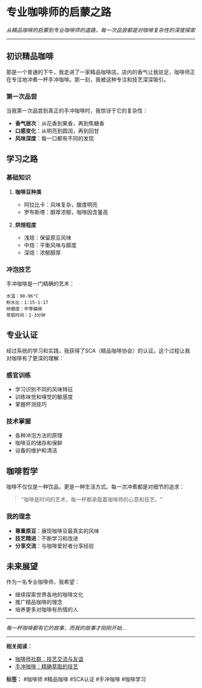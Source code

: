 # 专业咖啡师的启蒙之路

*从精品咖啡的启蒙到专业咖啡师的道路，每一次品尝都是对咖啡复杂性的深度探索*

---

## 初识精品咖啡

那是一个普通的下午，我走进了一家精品咖啡店。店内的香气让我驻足，咖啡师正在专注地冲煮一杯手冲咖啡。那一刻，我被这种专注和技艺深深吸引。

### 第一次品尝

当我第一次品尝到真正的手冲咖啡时，我惊讶于它的复杂性：
- **香气层次**：从花香到果香，再到焦糖香
- **口感变化**：从明亮到圆润，再到回甘
- **风味深度**：每一口都有不同的发现

## 学习之路

### 基础知识
1. **咖啡豆种类**
   - 阿拉比卡：风味复杂，酸度明亮
   - 罗布斯塔：醇厚浓郁，咖啡因含量高

2. **烘焙程度**
   - 浅焙：保留原豆风味
   - 中焙：平衡风味与醇度
   - 深焙：浓郁醇厚

### 冲泡技艺
手冲咖啡是一门精确的艺术：

```
水温：90-96°C
粉水比：1:15-1:17
研磨度：中等偏细
萃取时间：2-3分钟
```

## 专业认证

经过系统的学习和实践，我获得了SCA（精品咖啡协会）的认证。这个过程让我对咖啡有了更深的理解：

### 感官训练
- 学习识别不同的风味特征
- 训练味觉和嗅觉的敏感度
- 掌握杯测技巧

### 技术掌握
- 各种冲泡方法的原理
- 咖啡豆的储存和保鲜
- 设备的维护和清洁

## 咖啡哲学

咖啡不仅仅是一种饮品，更是一种生活方式。每一次冲煮都是对细节的追求：

> "咖啡是时间的艺术，每一杯都承载着咖啡师的心意和技艺。"

### 我的理念
- **尊重原豆**：展现咖啡豆最真实的风味
- **技艺精进**：不断学习和改进
- **分享交流**：与咖啡爱好者分享经验

## 未来展望

作为一名专业咖啡师，我希望：
- 继续探索世界各地的咖啡文化
- 推广精品咖啡的理念
- 培养更多对咖啡有热情的人

---

*每一杯咖啡都有它的故事，而我的故事才刚刚开始...*

---

**相关阅读：**
- [咖啡师社群：技艺交流与友谊](./coffee-and-friendship.md)
- [手冲咖啡：精确萃取的技艺](./pour-over-art.md)

**标签：** #咖啡师 #精品咖啡 #SCA认证 #手冲咖啡 #咖啡学习 